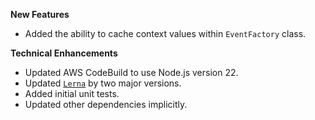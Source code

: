 **New Features**

* Added the ability to cache context values within `EventFactory` class.

**Technical Enhancements**

* Updated AWS CodeBuild to use Node.js version 22.
* Updated [`Lerna`](https://lerna.js.org/) by two major versions.
* Added initial unit tests.
* Updated other dependencies implicitly.